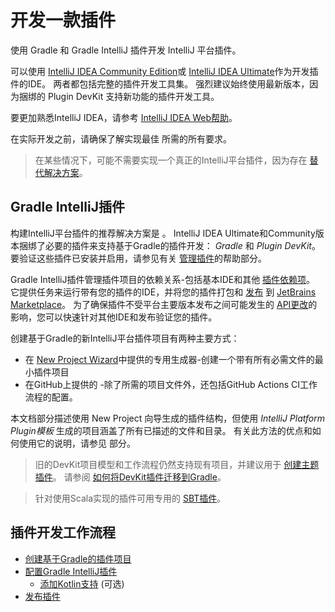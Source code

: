 <!-- Copyright 2000-2023 JetBrains s.r.o. and contributors. Use of this source code is governed by the Apache 2.0 license. -->

# 开发一款插件

<link-summary>使用 Gradle 和 Gradle IntelliJ 插件开发 IntelliJ 平台插件。</link-summary>

可以使用 [IntelliJ IDEA Community Edition](https://www.jetbrains.com/idea/download/)或 [IntelliJ IDEA Ultimate](https://www.jetbrains.com/idea/download/)作为开发插件的IDE。
两者都包括完整的插件开发工具集。
强烈建议始终使用最新版本，因为捆绑的 <control>Plugin DevKit</control> 支持新功能的插件开发工具。

要更加熟悉IntelliJ IDEA，请参考 [IntelliJ IDEA Web帮助](https://www.jetbrains.com/idea/help/)。

在实际开发之前，请确保了解实现最佳 [](plugin_user_experience.md)所需的所有要求。

> 在某些情况下，可能不需要实现一个真正的IntelliJ平台插件，因为存在 [替代解决方案](plugin_alternatives.md)。
>

## Gradle IntelliJ插件

构建IntelliJ平台插件的推荐解决方案是 [](tools_gradle_intellij_plugin.md)。
IntelliJ IDEA Ultimate和Community版本捆绑了必要的插件来支持基于Gradle的插件开发： _Gradle_ 和 _Plugin DevKit_。
要验证这些插件已安装并启用，请参见有关 [管理插件](https://www.jetbrains.com/help/idea/managing-plugins.html)的帮助部分。

Gradle IntelliJ插件管理插件项目的依赖关系-包括基本IDE和其他 [插件依赖项](plugin_dependencies.md)。
它提供任务来运行带有您的插件的IDE，并将您的插件打包和 [发布](publishing_plugin.md#publishing-plugin-with-gradle) 到 [JetBrains Marketplace](https://plugins.jetbrains.com)。
为了确保插件不受平台主要版本发布之间可能发生的 [API更改](api_changes_list.md)的影响，您可以快速针对其他IDE和发布验证您的插件。

创建基于Gradle的新IntelliJ平台插件项目有两种主要方式：
- 在 [New Project Wizard](https://www.jetbrains.com/help/idea/new-project-wizard.html)中提供的专用生成器-创建一个带有所有必需文件的最小插件项目
- 在GitHub上提供的 [](plugin_github_template.md)-除了所需的项目文件外，还包括GitHub Actions CI工作流程的配置。

本文档部分描述使用 <control>New Project</control> 向导生成的插件结构，但使用 _IntelliJ Platform Plugin模板_ 生成的项目涵盖了所有已描述的文件和目录。
有关此方法的优点和如何使用它的说明，请参见 [](plugin_github_template.md) 部分。

> 旧的DevKit项目模型和工作流程仍然支持现有项目，并建议用于 [创建主题插件](developing_themes.md)。
> 请参阅 [如何将DevKit插件迁移到Gradle](migrating_plugin_devkit_to_gradle.md)。
>

> 针对使用Scala实现的插件可用专用的 [SBT插件](https://github.com/JetBrains/sbt-idea-plugin)。
>

## 插件开发工作流程

* [创建基于Gradle的插件项目](creating_plugin_project.md)
* [配置Gradle IntelliJ插件](configuring_plugin_project.md)
  * [添加Kotlin支持](using_kotlin.md) (可选)
* [发布插件](publishing_plugin.md)
